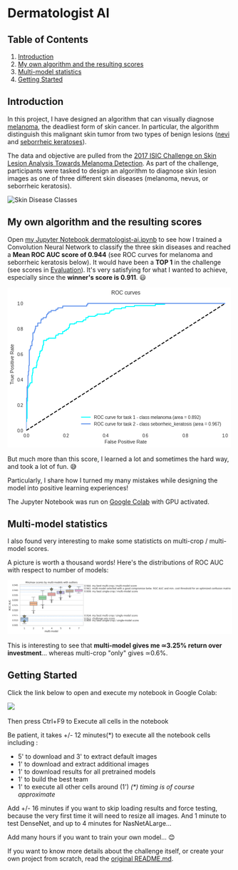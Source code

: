 [//]: # (Image References)

[image1]: ./images/skin_disease_classes.png "Skin Disease Classes"
[image7]: ./images/final_ROC_curve.png "Final ROC curve"
[image8]: ./images/multi-model_multi-crop_stats.png "Multi-model statistics"

# Dermatologist AI

## Table of Contents
1. [Introduction](#introduction)
2. [My own algorithm and the resulting scores](#my-own-algorithm-and-the-resulting-scores)
3. [Multi-model statistics](#multi-model-statistics)
4. [Getting Started](#getting-started)


## Introduction

In this project, I have designed an algorithm that can visually diagnose [melanoma](http://www.skincancer.org/skin-cancer-information/melanoma), the deadliest form of skin cancer.  In particular, the algorithm distinguish this malignant skin tumor from two types of benign lesions ([nevi](http://missinglink.ucsf.edu/lm/dermatologyglossary/nevus.html) and [seborrheic keratoses](https://www.aad.org/public/diseases/bumps-and-growths/seborrheic-keratoses)). 

The data and objective are pulled from the [2017 ISIC Challenge on Skin Lesion Analysis Towards Melanoma Detection](https://challenge.kitware.com/#challenge/583f126bcad3a51cc66c8d9a).  As part of the challenge, participants were tasked to design an algorithm to diagnose skin lesion images as one of three different skin diseases (melanoma, nevus, or seborrheic keratosis).  

![Skin Disease Classes][image1]

## My own algorithm and the resulting scores

Open [my Jupyter Notebook dermatologist-ai.ipynb](dermatologist-ai.ipynb) to see how I trained a Convolution Neural Network to classify the three skin diseases and reached a __Mean ROC AUC score of 0.944__ (see ROC curves for melanoma and seborrheic keratosis below). It would have been a __TOP 1__ in the challenge (see scores in [Evaluation](#evaluation)). It's very satisfying for what I wanted to achieve, especially since the __winner's score is 0.911__.  😃

![Final ROC curve][image7]

But much more than this score, I learned a lot and sometimes the hard way, and took a lot of fun. 😅

Particularly, I share how I turned my many mistakes while designing the model into positive learning experiences!

The Jupyter Notebook was run on [Google Colab](https://colab.research.google.com/) with GPU activated.

## Multi-model statistics

I also found very interesting to make some statisticts on multi-crop / multi-model scores.

A picture is worth a thousand words! Here's the distributions of ROC AUC with respect to number of models:

![Multi-model statistics][image8]

This is interesting to see that __multi-model gives me ≃3.25% return over investment__... whereas multi-crop "only" gives ≃0.6%.

## Getting Started

Click the link below to open and execute my notebook in Google Colab:  

[<img src="https://colab.research.google.com/assets/colab-badge.svg">](https://colab.research.google.com/github/sebastienlange/dermatologist-ai/blob/master/dermatologist_ai.ipynb)

Then press Ctrl+F9 to Execute all cells in the notebook

Be patient, it takes +/- 12 minutes(\*) to execute all the notebook cells including : 
- 5' to download and 3' to extract default images
- 1' to download and extract additional images
- 1' to download results for all pretrained models
- 1' to build the best team
- 1' to execute all other cells around (1')
_(*) timing is of course approximate_

Add +/- 16 minutes if you want to skip loading results and force testing, because the very first time it will need to resize all images.
And 1 minute to test DenseNet, and up to 4 minutes for NasNetALarge...

Add many hours if you want to train your own model... 😊

If you want to know more details about the challenge itself, or create your own project from scratch, read the [original README.md](https://github.com/udacity/dermatologist-ai/blob/master/README.md).

